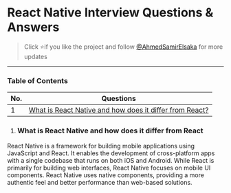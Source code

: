 # React Native Interview Questions & Answers

> Click :star:if you like the project and follow [@AhmedSamirElsaka](https://github.com/AhmedSamirElsaka) for more updates

---

### Table of Contents

<!-- TOC_START -->
| No. | Questions |
| --- | --------- |
| 1 | [What is React Native and how does it differ from React?](#What-is-React-Native-and-how-does-it-differ-from-React) |
<!-- TOC_END -->


<!-- QUESTIONS_START -->
1. ### What is React Native and how does it differ from React
  React Native is a framework for building mobile applications using JavaScript and React. It enables the development of cross-platform apps with a single codebase that runs on both iOS and Android. While   React is primarily for building web interfaces, React Native focuses on mobile UI components. React Native uses native components, providing a more authentic feel and better performance than web-based     solutions.
